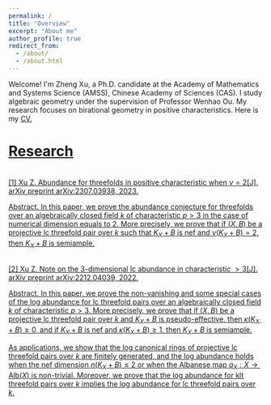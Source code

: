 ```yaml
---
permalink: /
title: "Overview"
excerpt: "About me"
author_profile: true
redirect_from: 
  - /about/
  - /about.html
---
```


Welcome! I'm Zheng Xu, a Ph.D. candidate at the Academy of Mathematics and Systems Science (AMSS), Chinese Academy of Sciences (CAS). I study algebraic geometry under the supervision of Professor Wenhao Ou.
My research focuses on birational geometry in positive characteristics. Here is my <a href="https://github.com/ZhengXumath/ErenJeager.github.io/files/cv.pdf">CV.

Research
======

<br>[1]
<a href="https://arxiv.org/abs/2307.03938">Xu Z. Abundance for threefolds in positive characteristic when $\nu= 2$[J]. arXiv preprint arXiv:2307.03938, 2023.

Abstract. In this paper, we prove the abundance conjecture for threefolds over an algebraically closed field $k$ of characteristic $p > 3$ in the case of numerical dimension equals to $2$. More  precisely, we prove that if $(X,B)$ be a projective lc threefold pair over $k$ such that $K_{X}+B$ is nef and $\nu(K_{X}+B)=2$, then $K_{X}+B$ is semiample. 

<br>[2]
<a href="https://arxiv.org/abs/2212.04039">Xu Z. Note on the 3-dimensional lc abundance in characteristic $> 3$[J]. arXiv preprint arXiv:2212.04039, 2022.

Abstract. In this paper, we prove the non-vanishing and some special cases of the log abundance for lc threefold pairs over an algebraically closed field $k$ of characteristic $p > 3$. More  precisely, we prove that if $(X,B)$ be a projective lc threefold pair over $k$ and $K_{X}+B$ is pseudo-effective, then $\kappa(K_{X}+B)\geq 0$, and if $K_{X}+B$ is nef and $\kappa(K_{X}+B)\geq 1$, then $K_{X}+B$ is semiample. 

As applications, we show that the log canonical rings of projective lc threefold pairs over $k$ are finitely generated, and the log abundance holds when the nef dimension $n(K_{X}+B)\leq 2$ or when the Albanese map  $a_{X}:X\to \mathrm{Alb}(X)$ is non-trivial. Moreover, we prove that the log abundance for klt threefold pairs over $k$ implies the log abundance for lc threefold pairs over $k$.






